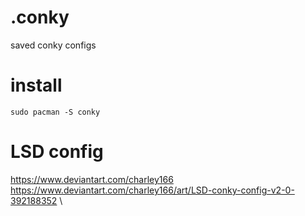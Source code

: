 # .conky
saved conky configs

# install
```sudo pacman -S conky```
# LSD config
https://www.deviantart.com/charley166 \
https://www.deviantart.com/charley166/art/LSD-conky-config-v2-0-392188352 \

